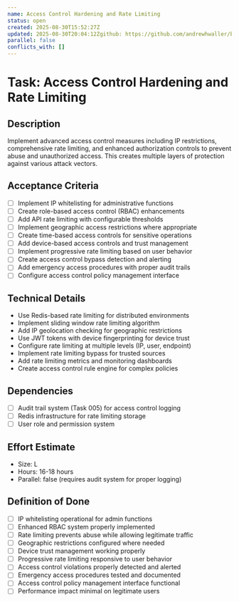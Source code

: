 ```yaml
---
name: Access Control Hardening and Rate Limiting
status: open
created: 2025-08-30T15:52:27Z
updated: 2025-08-30T20:04:12Zgithub: https://github.com/andrewhwaller/boilermaker/issues/69depends_on: ["005"]
parallel: false
conflicts_with: []
---
```


# Task: Access Control Hardening and Rate Limiting

## Description
Implement advanced access control measures including IP restrictions, comprehensive rate limiting, and enhanced authorization controls to prevent abuse and unauthorized access. This creates multiple layers of protection against various attack vectors.

## Acceptance Criteria
- [ ] Implement IP whitelisting for administrative functions
- [ ] Create role-based access control (RBAC) enhancements
- [ ] Add API rate limiting with configurable thresholds
- [ ] Implement geographic access restrictions where appropriate
- [ ] Create time-based access controls for sensitive operations
- [ ] Add device-based access controls and trust management
- [ ] Implement progressive rate limiting based on user behavior
- [ ] Create access control bypass detection and alerting
- [ ] Add emergency access procedures with proper audit trails
- [ ] Configure access control policy management interface

## Technical Details
- Use Redis-based rate limiting for distributed environments
- Implement sliding window rate limiting algorithm
- Add IP geolocation checking for geographic restrictions
- Use JWT tokens with device fingerprinting for device trust
- Configure rate limiting at multiple levels (IP, user, endpoint)
- Implement rate limiting bypass for trusted sources
- Add rate limiting metrics and monitoring dashboards
- Create access control rule engine for complex policies

## Dependencies
- [ ] Audit trail system (Task 005) for access control logging
- [ ] Redis infrastructure for rate limiting storage
- [ ] User role and permission system

## Effort Estimate
- Size: L
- Hours: 16-18 hours
- Parallel: false (requires audit system for proper logging)

## Definition of Done
- [ ] IP whitelisting operational for admin functions
- [ ] Enhanced RBAC system properly implemented
- [ ] Rate limiting prevents abuse while allowing legitimate traffic
- [ ] Geographic restrictions configured where needed
- [ ] Device trust management working properly
- [ ] Progressive rate limiting responsive to user behavior
- [ ] Access control violations properly detected and alerted
- [ ] Emergency access procedures tested and documented
- [ ] Access control policy management interface functional
- [ ] Performance impact minimal on legitimate users
